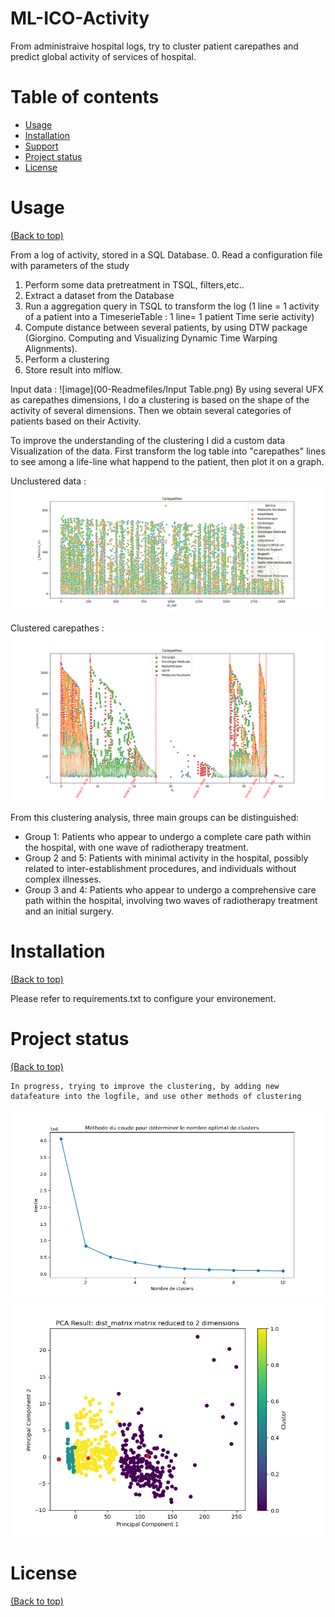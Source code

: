 # ML-ICO-Activity

  From administraive hospital logs, try to cluster patient carepathes and predict global activity of services of hospital.

# Table of contents

- [Usage](#usage)
- [Installation](#installation)
- [Support](#Support)
- [Project status](#Project-status)
- [License](#license)


# Usage

[(Back to top)](#table-of-contents)

From a log of activity, stored in a SQL Database.
0. Read a configuration file with parameters of the study
1. Perform some data pretreatment in TSQL, filters,etc..
2. Extract a dataset from the Database
3. Run a aggregation query in TSQL to transform the log (1 line = 1 activity of a patient into a TimeserieTable : 1 line= 1 patient Time serie activity)
4. Compute distance between several patients, by using DTW package (Giorgino. Computing and Visualizing Dynamic Time Warping Alignments).
5. Perform a clustering
6. Store result into mlflow.

Input data :
![image](00-Readmefiles/Input Table.png)
By using several UFX as carepathes dimensions, I do a clustering is based on the shape of the activity of several dimensions.
Then we obtain several categories of patients based on their Activity.

To improve the understanding of the clustering I did a custom data Visualization of the data.
First transform the log table into "carepathes" lines to see among a life-line what happend to the patient, then plot it on a graph.

Unclustered data :
![image](00-Readmefiles/Actes_total.png)

Clustered carepathes :
![image](00-Readmefiles/Mlflow_Exp_NIP_Cl_P1_CPP.png)

From this clustering analysis, three main groups can be distinguished:

- Group 1: Patients who appear to undergo a complete care path within the hospital, with one wave of radiotherapy treatment.
- Group 2 and 5: Patients with minimal activity in the hospital, possibly related to inter-establishment procedures, and individuals without complex illnesses.
- Group 3 and 4: Patients who appear to undergo a comprehensive care path within the hospital, involving two waves of radiotherapy treatment and an initial surgery.


# Installation

[(Back to top)](#table-of-contents)
  
  Please refer to requirements.txt to configure your environement.

# Project status

[(Back to top)](#table-of-contents)

    In progress, trying to improve the clustering, by adding new datafeature into the logfile, and use other methods of clustering
![image](00-Readmefiles/Cl_P_curve.png)	
![image](00-Readmefiles/Cl_P_PCA.png)	
	
# License

[(Back to top)](#table-of-contents)
	
